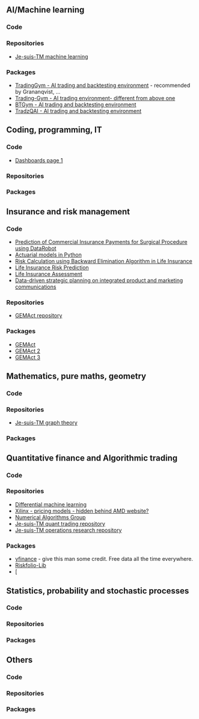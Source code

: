 ## AI/Machine learning

### Code

### Repositories
* [Je-suis-TM machine learning](https://github.com/je-suis-tm/machine-learning)

### Packages
* [TradingGym - AI trading and backtesting environment](https://github.com/Yvictor/TradingGym) - recommended by Grananqvist, ...
* [Trading-Gym - AI trading environment- different from above one](https://github.com/thedimlebowski/Trading-Gym)
* [BTGym - AI trading and backtesting environment](https://github.com/Kismuz/btgym)
* [TradzQAI - AI trading and backtesting environment](https://github.com/kkuette/TradzQAI)

## Coding, programming, IT

### Code
* [Dashboards page 1](https://altair-viz.github.io/)


### Repositories

### Packages

## Insurance and risk management

### Code
* [Prediction of Commercial Insurance Payments for Surgical Procedure using DataRobot](https://github.com/rjrahul24/Prediction-of-Insurance-Payments-for-Surgical-Procedures/blob/main/Final%20Code%20Snippet/Capstone_Step1_Data_Preprocessing.ipynb)
* [Actuarial models in Python](https://github.com/open-source-modelling/insurance_python)
* [Risk Calculation using Backward Elimination Algorithm in Life Insurance](https://github.com/VaibhavAbhimanyooHiwase/Risk_Calculation_using_Backward_Elimination_Algorithm_in_Life_Insurance)
* [Life Insurance Risk Prediction](https://github.com/ayush9304/Life-Insurance-Risk-Prediction)
* [Life Insurance Assessment](https://github.com/priteshmaheshwari/Life-Insurance-Assessment)
* [Data-driven strategic planning on integrated product and marketing communications](https://github.com/doscsy12/insurance_data_analysis)





### Repositories
* [GEMAct repository](https://github.com/gpitt71/gemact-code/blob/main/gemact/build/_static/calculators.py)

### Packages
* [GEMAct](https://www.cambridge.org/core/journals/annals-of-actuarial-science/article/gemact-a-python-package-for-nonlife-reinsurance-modeling/5A91AD85ADCD4196BF9CA0F2896D779B?utm_campaign=shareaholic&utm_medium=linkedin&utm_source=socialnetwork)
* [GEMAct 2](https://pypi.org/project/gemact/)
* [GEMAct 3](https://gem-analytics.github.io/gemact/)

## Mathematics, pure maths, geometry

### Code

### Repositories
* [Je-suis-TM graph theory](https://github.com/je-suis-tm/graph-theory)

### Packages

## Quantitative finance and Algorithmic trading

### Code

### Repositories
* [Differential machine learning](https://github.com/differential-machine-learning?tab=repositories)
* [Xilinx - pricing models - hidden behind AMD website?](https://xilinx.github.io/Vitis_Libraries/quantitative_finance/2020.1/models_and_methods.html)
* [Numerical Algorithms Group](https://github.com/numericalalgorithmsgroup)
* [Je-suis-TM quant trading repository](https://github.com/je-suis-tm/quant-trading)
* [Je-suis-TM operations research repository](https://github.com/je-suis-tm/operations-research)

### Packages
* [yfinance](https://github.com/ranaroussi/yfinance) - give this man some credit. Free data all the time everywhere.
* [Riskfolio-Lib](https://riskfolio-lib.readthedocs.io/en/latest/install.html)
* [

## Statistics, probability and stochastic processes

### Code

### Repositories

### Packages

## Others

### Code

### Repositories

### Packages
